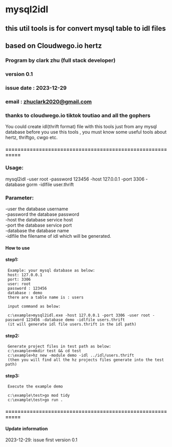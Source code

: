 # mysql2idl
## this util tools is for convert mysql table to idl files
## based on Cloudwego.io hertz
### Program by clark zhu (full stack developer)
### version 0.1  
### issue date : 2023-12-29
### email : zhuclark2020@gmail.com
### thanks to cloudwego.io tiktok toutiao and all the gophers


You could create idl(thrift format) file with this tools just from any mysql database
before you use this tools , you must know some useful tools about hertz, thriftgo, cwgo etc. 

#### ==========================================================
### Usage:
  mysql2idl -user root -password 123456 -host 127.0.0.1 -port 3306 -database gorm -idlfile user.thrift

### Parameter:  
  -user the database username  
  -password the database password  
  -host    the database service host  
  -port    the database service port  
  -database the database name  
  -idlfile   the filename of idl which will be generated.  

#### How to use
#### step1:
     Example: your mysql database as below:
     host: 127.0.0.1
     port: 3306
     user: root
     password : 123456
     database : demo
     there are a table name is : users
     
     input command as below:
     
     c:\example>mysql2idl.exe -host 127.0.0.1 -port 3306 -user root -password 123456 -database demo -idlfile users.thrift
     (it will generate idl file users.thrift in the idl path)
     

#### step2:
     Generate project files in test path as below:
     c:\example>mkdir test && cd test
     c:\example>hz new -module demo -idl ../idl/users.thrift
     (then you will find all the hz projects files generate into the test path)
#### step3:
     Execute the example demo
     
     c:\example\test>go mod tidy
     c:\example\test>go run .

#### ==========================================================
#### Update information
2023-12-29: issue first version 0.1
